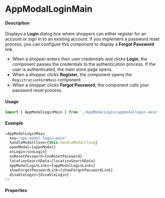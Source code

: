 # AppModalLoginMain

#### Description

Displays a **Login** dialog box where shoppers can either register for an account or sign in to an existing account. If you implement a password reset process, you can configure this component to display a **Forgot Password** link.

- When a shopper enters their user credentials and clicks **Login**, the component passes the credentials to the authentication process. If the user is authenticated, the main store page opens.
- When a shopper clicks **Register**, the component opens the `RegistrationFormMain` component.
- When a shopper clicks **Forgot Password**, the component calls your password reset process.

#### Usage

```js
import { AppModalLoginMain } from './AppModalLogin/appmodallogin.main';
```

#### Example

```js
<AppModalLoginMain
  key="app-modal-login-main"
  handleModalClose={this.handleModalClose}
  openModal={openModal}
  onLogin={onLogin}
  onResetPassword={onResetPassword}
  locationSearchData={locationSearchData}
  appModalLoginLinks={appModalLoginLinks}
  showForgotPasswordLink={showForgotPasswordLink}
  disableLogin={disableLogin}
/>
```

#### Properties

<!-- PROPS -->
